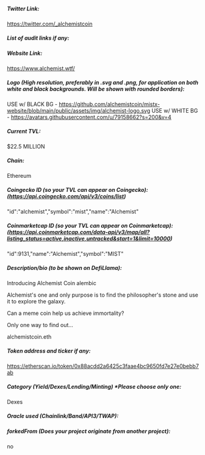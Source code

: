 ##### Twitter Link:
https://twitter.com/_alchemistcoin


##### List of audit links if any:

##### Website Link:
https://www.alchemist.wtf/


##### Logo (High resolution, preferably in .svg and .png, for application on both white and black backgrounds. Will be shown with rounded borders):

USE w/ BLACK BG - https://github.com/alchemistcoin/mistx-website/blob/main/public/assets/img/alchemist-logo.svg
USE w/ WHITE BG - https://avatars.githubusercontent.com/u/79158662?s=200&v=4     
##### Current TVL:
$22.5 MILLION

##### Chain:
Ethereum

##### Coingecko ID (so your TVL can appear on Coingecko): (https://api.coingecko.com/api/v3/coins/list)
"id":"alchemist","symbol":"mist","name":"Alchemist"

##### Coinmarketcap ID (so your TVL can appear on Coinmarketcap): (https://api.coinmarketcap.com/data-api/v3/map/all?listing_status=active,inactive,untracked&start=1&limit=10000)
"id":9131,"name":"Alchemist","symbol":"MIST"

##### Description/bio (to be shown on DefiLlama):
Introducing Alchemist Coin alembic

Alchemist's one and only purpose is to find the philosopher's stone and use it to explore the galaxy.

Can a meme coin help us achieve immortality?

Only one way to find out...

alchemistcoin.eth

##### Token address and ticker if any:

https://etherscan.io/token/0x88acdd2a6425c3faae4bc9650fd7e27e0bebb7ab 

##### Category (Yield/Dexes/Lending/Minting) *Please choose only one:

Dexes


##### Oracle used (Chainlink/Band/API3/TWAP):


##### forkedFrom (Does your project originate from another project): 
no

